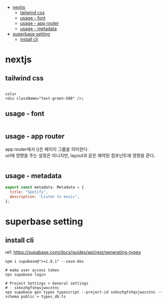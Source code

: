 - [nextjs](#nextjs)
  - [tailwind css](#tailwind-css)
  - [usage - font](#usage---font)
  - [usage - app router](#usage---app-router)
  - [usage - metadata](#usage---metadata)
- [superbase setting](#superbase-setting)
  - [install cli](#install-cli)


# nextjs

## tailwind css

```

color
<div className="text-green-500" />;

```

## usage - font

```

```

## usage - app router

app router에서 ()은 페이지 그룹을 의미한다.  
url에 영향을 주는 설정은 아니지만, layout과 같은 예약된 컴포넌트에 영향을 준다.  

```js


```

## usage - metadata

```js
export const metadata: Metadata = {
  title: "Spotify",
  description: "Listen to music",
};
```

# superbase setting

## install cli

ref: https://supabase.com/docs/guides/api/rest/generating-types

```
npm i supabase@">=1.8.1" --save-dev

# make user access token
npx supabase login 

# Project Settings > General settings
# - sxknzhgfshqsjwocxtnc
npx supabase gen types typescript --project-id sxknzhgfshqsjwocxtnc --schema public > types_db.ts


```